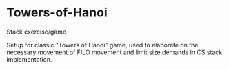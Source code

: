 # Towers-of-Hanoi
Stack exercise/game

Setup for classic "Towers of Hanoi" game, used to elaborate on the necessary movement of FILO movement and limit size demands in CS stack implementation.
